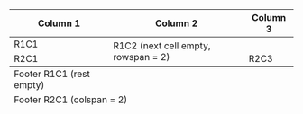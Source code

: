 <table>
	<thead>
		<tr>
			<th>Column 1</th>
			<th>Column 2</th>
			<th>Column 3</th>
		</tr>
	</thead>
	<tbody>
		<tr>
			<td>R1C1</td>
			<td rowspan="2">R1C2 (next cell empty, rowspan = 2)</td>
		</tr>
		<tr>
			<td>R2C1</td>
			<td>R2C3</td>
		</tr>
	</tbody>
	<tfoot>
		<tr><td>Footer R1C1 (rest empty)</td></tr>
		<tr><td colspan="2">Footer R2C1 (colspan = 2)</td></tr>
	</tfoot>
</table>

